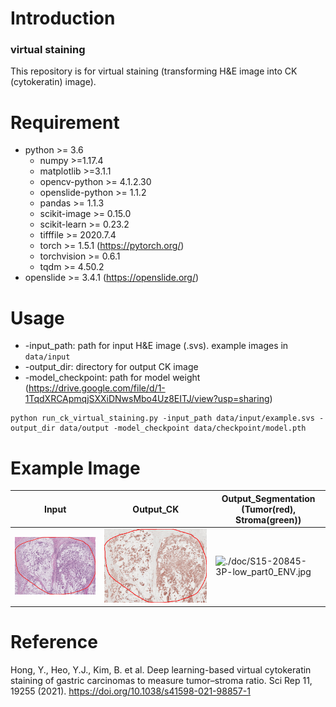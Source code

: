 # Introduction
### virtual staining 
This repository is for virtual staining (transforming H&E image into CK (cytokeratin) image).
# Requirement
+ python >= 3.6
  + numpy >=1.17.4
  + matplotlib >=3.1.1
  + opencv-python >= 4.1.2.30
  + openslide-python >= 1.1.2
  + pandas >= 1.1.3
  + scikit-image >= 0.15.0
  + scikit-learn >= 0.23.2
  + tifffile >= 2020.7.4
  + torch >= 1.5.1 (https://pytorch.org/)
  + torchvision >= 0.6.1
  + tqdm >= 4.50.2 
+ openslide >= 3.4.1 (https://openslide.org/)
# Usage
- -input_path: path for input H&E image (.svs). example images in ```data/input```
- -output_dir: directory for output CK image
- -model_checkpoint: path for model weight (https://drive.google.com/file/d/1-1TqdXRCApmqjSXXiDNwsMbo4Uz8EITJ/view?usp=sharing) 
```
python run_ck_virtual_staining.py -input_path data/input/example.svs -output_dir data/output -model_checkpoint data/checkpoint/model.pth
```
# Example Image
| Input | Output_CK | Output_Segmentation (Tumor(red), Stroma(green)) |
|---|---|---|
|![./doc/S15-20845-3P-low_part0_HE.jpg](./doc/S15-20845-3P-low_part0_HE.jpg)|![./doc/S15-20845-3P-low_part0_CK.jpg](./doc/S15-20845-3P-low_part0_CK.jpg)|![./doc/S15-20845-3P-low_part0_ENV.jpg](./doc/S15-20845-3P-low_part0_ENV.jpg)|

# Reference
Hong, Y., Heo, Y.J., Kim, B. et al. Deep learning-based virtual cytokeratin staining of gastric carcinomas to measure tumor–stroma ratio. Sci Rep 11, 19255 (2021). https://doi.org/10.1038/s41598-021-98857-1

